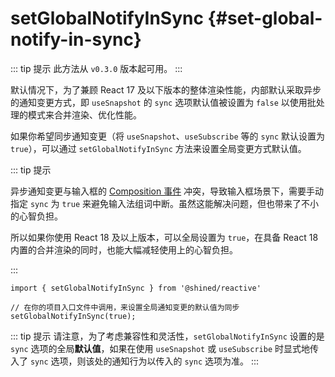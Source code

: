 # setGlobalNotifyInSync {#set-global-notify-in-sync}

::: tip 提示
此方法从 `v0.3.0` 版本起可用。
:::

默认情况下，为了兼顾 React 17 及以下版本的整体渲染性能，内部默认采取异步的通知变更方式，即 `useSnapshot` 的 `sync` 选项默认值被设置为 `false` 以使用批处理的模式来合并渲染、优化性能。

如果你希望同步通知变更（将 `useSnapshot`、`useSubscribe` 等的 `sync` 默认设置为 `true`），可以通过 `setGlobalNotifyInSync` 方法来设置全局变更方式默认值。

::: tip 提示

异步通知变更与输入框的 [Composition 事件](https://developer.mozilla.org/en-US/docs/Web/API/CompositionEvent) 冲突，导致输入框场景下，需要手动指定 `sync` 为 `true` 来避免输入法组词中断。虽然这能解决问题，但也带来了不小的心智负担。

所以如果你使用 React 18 及以上版本，可以全局设置为 `true`，在具备 React 18 内置的合并渲染的同时，也能大幅减轻使用上的心智负担。

:::

```tsx
import { setGlobalNotifyInSync } from '@shined/reactive'

// 在你的项目入口文件中调用，来设置全局通知变更的默认值为同步
setGlobalNotifyInSync(true);
```

::: tip 提示
请注意，为了考虑兼容性和灵活性，`setGlobalNotifyInSync` 设置的是 `sync` 选项的全局**默认值**，如果在使用 `useSnapshot` 或 `useSubscribe` 时显式地传入了 `sync` 选项，则该处的通知行为以传入的 `sync` 选项为准。
:::
